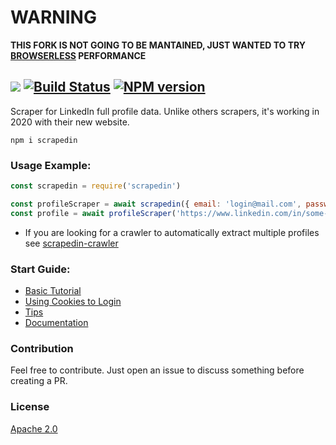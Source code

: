 # WARNING
__THIS FORK IS NOT GOING TO BE MANTAINED, JUST WANTED TO TRY [BROWSERLESS](https://github.com/microlink/browserless) PERFORMANCE__

![](https://github.com/leonardiwagner/scrapedin/raw/master/logo.png)
[![Build Status](https://travis-ci.org/leonardiwagner/scrapedin.svg?branch=master)](https://travis-ci.org/leonardiwagner/scrapedin)
[![NPM version](https://img.shields.io/npm/v/scrapedin.svg)](https://www.npmjs.com/package/scrapedin)
----
Scraper for LinkedIn full profile data. Unlike others scrapers, it's working in 2020 with their new website.

`npm i scrapedin`

### Usage Example:

```javascript
const scrapedin = require('scrapedin')

const profileScraper = await scrapedin({ email: 'login@mail.com', password: 'pass' })
const profile = await profileScraper('https://www.linkedin.com/in/some-profile/')
```

- If you are looking for a crawler to automatically extract multiple profiles see [scrapedin-crawler](https://github.com/linkedtales/scrapedin-linkedin-crawler)

### Start Guide:

- [Basic Tutorial](https://github.com/linkedtales/scrapedin/wiki/Basic-Tutorial)
- [Using Cookies to Login](https://github.com/linkedtales/scrapedin/wiki/Using-Cookies-To-Login)
- [Tips](https://github.com/linkedtales/scrapedin/wiki/Tips)
- [Documentation](https://github.com/linkedtales/scrapedin/wiki/Documentation)


### Contribution

Feel free to contribute. Just open an issue to discuss something before creating a PR.

### License

[Apache 2.0][apache-license]

[apache-license]:./LICENSE
